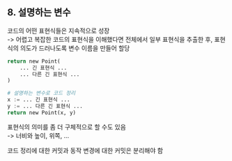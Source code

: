  ## 8. 설명하는 변수

코드의 어떤 표현식들은 지속적으로 성장   
-> 어렵고 복잡한 코드의 표현식을 이해했다면 전체에서 일부 표현식을 추출한 후, 표현식의 의도가 드러나도록 변수 이름을 만들어 할당  

```python
return new Point(
    ... 긴 표현식 ...
    ... 다른 긴 표현식 ...
)

# 설명하는 변수로 코드 정리
x := ... 긴 표현식 ...
y := ... 다른 긴 표현식 ...
return new Point(x, y)
```

표현식의 의미를 좀 더 구체적으로 할 수도 있음  
-> 너비와 높이, 위쪽, ...

코드 정리에 대한 커밋과 동작 변경에 대한 커밋은 분리해야 함
